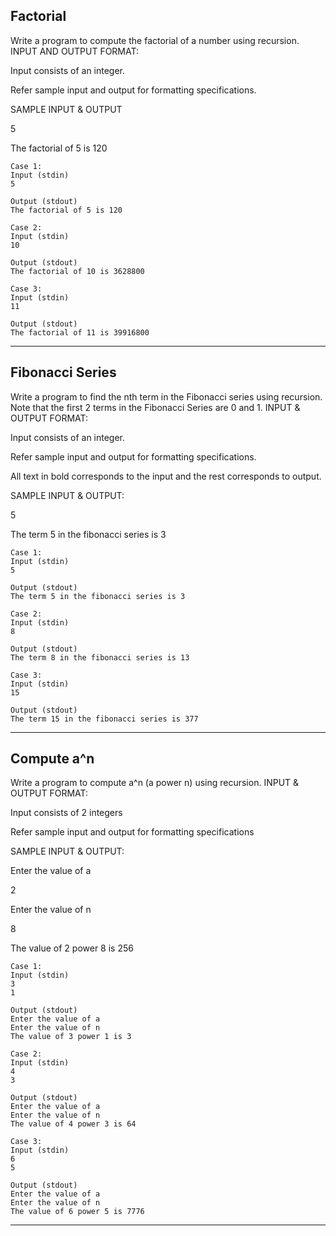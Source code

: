 ## Factorial
Write a program to compute the factorial of a number using recursion.
INPUT AND OUTPUT FORMAT:

Input consists of an integer.

Refer sample input and output for formatting specifications.

SAMPLE INPUT & OUTPUT

5

The factorial of 5 is 120

```
Case 1: 
Input (stdin)
5

Output (stdout)
The factorial of 5 is 120
```
```
Case 2: 
Input (stdin)
10

Output (stdout)
The factorial of 10 is 3628800
```

```
Case 3: 
Input (stdin)
11

Output (stdout)
The factorial of 11 is 39916800
```

<hr>

## Fibonacci Series
Write a program to find the nth term in the Fibonacci series using recursion. Note that the first 2 terms in the Fibonacci Series are 0 and 1.
INPUT & OUTPUT FORMAT:

Input consists of an integer.

Refer sample input and output for formatting specifications.

All text in bold corresponds to the input and the rest corresponds to output.

SAMPLE INPUT & OUTPUT:

5

The term 5 in the fibonacci series is 3

```
Case 1:
Input (stdin)
5

Output (stdout)
The term 5 in the fibonacci series is 3
```

```
Case 2: 
Input (stdin)
8

Output (stdout)
The term 8 in the fibonacci series is 13
```

```
Case 3: 
Input (stdin)
15

Output (stdout)
The term 15 in the fibonacci series is 377
```

<hr>

## Compute a^n
Write a program to compute a^n (a power n) using recursion.
INPUT & OUTPUT FORMAT:

Input consists of 2 integers

Refer sample input and output for formatting specifications

SAMPLE INPUT & OUTPUT:

Enter the value of a

2

Enter the value of n

8

The value of 2 power 8 is 256

```
Case 1:
Input (stdin)
3
1

Output (stdout)
Enter the value of a
Enter the value of n
The value of 3 power 1 is 3
```
```
Case 2: 
Input (stdin)
4
3

Output (stdout)
Enter the value of a
Enter the value of n
The value of 4 power 3 is 64
```
```
Case 3: 
Input (stdin)
6
5

Output (stdout)
Enter the value of a
Enter the value of n
The value of 6 power 5 is 7776
```
<hr>